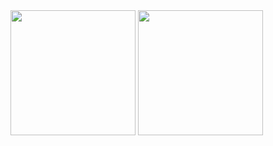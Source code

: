 <span>
  <img
    height=200
    src="https://github-readme-stats.vercel.app/api?username=miZyind&show_icons=true&include_all_commits=true&theme=ayu-mirage&hide_border=true"
  />
  <img
    height=200
    src="https://github-readme-stats.vercel.app/api/top-langs/?username=miZyind&layout=compact&theme=ayu-mirage&hide_border=true"
  />
</span>
